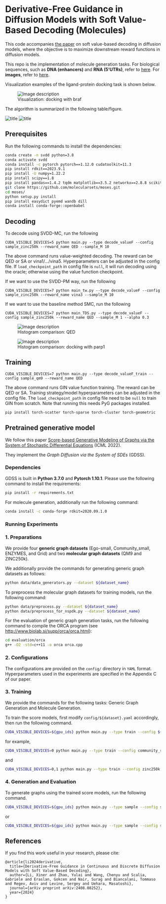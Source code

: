 # Derivative-Free Guidance in Diffusion Models with Soft Value-Based Decoding (Molecules)

This code accompanies [the paper](https://arxiv.org/abs/2408.08252) on soft value-based decoding in diffusion models, where the objective is to maximize downstream reward functions in diffusion models. 

This repo is the implementation of molecule generation tasks. For biological sequences, such as **DNA (enhancers)** and **RNA (5'UTRs)**, refer to [here](https://github.com/masa-ue/SVDD). For **images**, refer to [here](https://github.com/masa-ue/SVDD-image).

Visualization examples of the ligand-protein docking task is shown below.

<figure>
  <img src="media/mol_vina5_plot_pymol_grid.jpg" alt="Image description">
  <figcaption>Visualization: docking with braf</figcaption>
</figure>

The algorithm is summarized in the following table/figure.  

![title](media/summary_algorithm.png)
![title](media/summary_image.png) 

## Prerequisites

Run the following commands to install the dependencies:

```sh
conda create -n svdd python=3.8
conda activate svdd
conda install -c pytorch pytorch==1.12.0 cudatoolkit=11.3
pip install rdkit==2023.9.1
pip install -U numpy=1.22.2
pip install scipy==1.8
pip install pandas==1.4.2 tqdm matplotlib==3.5.2 networkx==2.8.8 scikit-learn apricot-select
git clone https://github.com/molecularsets/moses.git
cd moses/
python setup.py install
pip install easydict pyemd wandb dill
conda install conda-forge::openbabel
```

## Decoding

To decode using SVDD-MC, run the following 

`CUDA_VISIBLE_DEVICES=5 python main.py --type decode_valueF --config sample_zinc250k --reward_name QED --sample_M 10`

The above command runs value-weighted decoding. The reward can be QED or SA or vina1/.../vina5. Hyperparameters can be adjusted in the config file.
If `load_checkpoint_path` in config file is `null`, it will run decoding using the oracle; otherwise using the value function checkpoint.

If we want to use the SVDD-PM way, run the following 

`CUDA_VISIBLE_DEVICES=7 python main_tw.py --type decode_valueF --config sample_zinc250k --reward_name vina3 --sample_M 10`

If we want to use the baseline method SMC, run the following

`CUDA_VISIBLE_DEVICES=7 python main_TDS.py --type decode_valueF --config sample_zinc250k --reward_name QED --sample_M 1 --alpha 0.3`

<figure>
  <img src="media/molecule_qed_distribution.png" alt="Image description">
  <figcaption>Histogram comparison: QED</figcaption>
</figure>

<figure>
  <img src="media/molecule_vina1_distribution.png" alt="Image description">
  <figcaption>Histogram comparison: docking with parp1</figcaption>
</figure>

[//]: # (![QED]&#40;media/molecule_qed_distribution.png&#41; )

[//]: # ()
[//]: # (![Docking-parp1]&#40;media/molecule_vina1_distribution.png&#41; )

[//]: # ()
[//]: # (![Visualization]&#40;media/mol_vina5_plot_pymol_grid.jpg&#41; )

## Training

`CUDA_VISIBLE_DEVICES=7 python main.py --type decode_valueF_train --config sample_qm9 --reward_name QED`

The above command runs GIN value function training. The reward can be QED or SA. Training strategy/model hyperparameters can be adjusted in the config file.
The `load_checkpoint_path` in config file need to be `null` to train GIN from scratch.
Note that running this needs PyG packages installed.

```sh
pip install torch-scatter torch-sparse torch-cluster torch-geometric
```


## Pretrained generative model

We follow this paper [Score-based Generative Modeling of Graphs via the System of Stochastic Differential Equations](https://arxiv.org/abs/2202.02514) (ICML 2022).

They implement the *Graph Diffusion via the System of SDEs* (GDSS).


### Dependencies

GDSS is built in **Python 3.7.0** and **Pytorch 1.10.1**. Please use the following command to install the requirements:

```sh
pip install -r requirements.txt
```

For molecule generation, additionally run the following command:

```sh
conda install -c conda-forge rdkit=2020.09.1.0
```


### Running Experiments


### 1. Preparations

We provide four **generic graph datasets** (Ego-small, Community_small, ENZYMES, and Grid) and two **molecular graph datasets** (QM9 and ZINC250k). 

We additionally provide the commands for generating generic graph datasets as follows:

```sh
python data/data_generators.py --dataset ${dataset_name}
```

To preprocess the molecular graph datasets for training models, run the following command:

```sh
python data/preprocess.py --dataset ${dataset_name}
python data/preprocess_for_nspdk.py --dataset ${dataset_name}
```

For the evaluation of generic graph generation tasks, run the following command to compile the ORCA program (see http://www.biolab.si/supp/orca/orca.html):

```sh
cd evaluation/orca 
g++ -O2 -std=c++11 -o orca orca.cpp
```


### 2. Configurations

The configurations are provided on the `config/` directory in `YAML` format. 
Hyperparameters used in the experiments are specified in the Appendix C of our paper.


### 3. Training

We provide the commands for the following tasks: Generic Graph Generation and Molecule Generation.

To train the score models, first modify `config/${dataset}.yaml` accordingly, then run the following command.

```sh
CUDA_VISIBLE_DEVICES=${gpu_ids} python main.py --type train --config ${train_config} --seed ${seed}
```

for example, 

```sh
CUDA_VISIBLE_DEVICES=0 python main.py --type train --config community_small --seed 42
```
and
```sh
CUDA_VISIBLE_DEVICES=0,1 python main.py --type train --config zinc250k --seed 42
```

### 4. Generation and Evaluation

To generate graphs using the trained score models, run the following command.

```sh
CUDA_VISIBLE_DEVICES=${gpu_ids} python main.py --type sample --config sample_qm9
```
or
```sh
CUDA_VISIBLE_DEVICES=${gpu_ids} python main.py --type sample --config sample_zinc250k
```




## References

If you find this work useful in your research, please cite:

```
@article{li2024derivative,
  title={Derivative-Free Guidance in Continuous and Discrete Diffusion Models with Soft Value-Based Decoding},
  author={Li, Xiner and Zhao, Yulai and Wang, Chenyu and Scalia, Gabriele and Eraslan, Gokcen and Nair, Surag and Biancalani, Tommaso and Regev, Aviv and Levine, Sergey and Uehara, Masatoshi},
  journal={arXiv preprint arXiv:2408.08252},
  year={2024}
}
```
